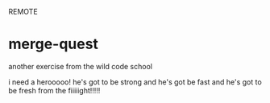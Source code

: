 REMOTE
# merge-quest
another exercise from the wild code school

i need a herooooo! he's got to be strong and he's got be fast and he's got to be fresh from the fiiiiight!!!!!
